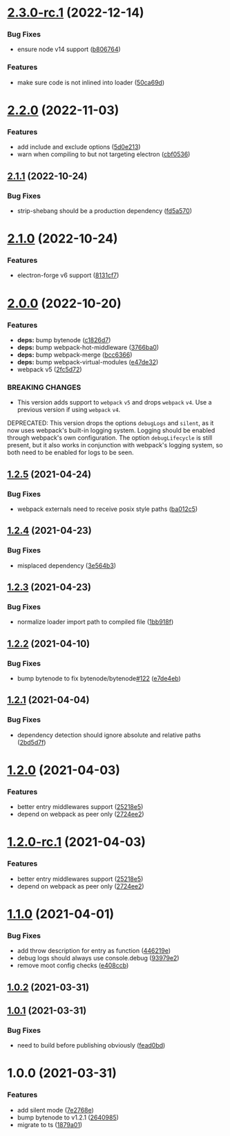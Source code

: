 # [2.3.0-rc.1](https://github.com/herberttn/bytenode-webpack-plugin/compare/v2.2.0...v2.3.0-rc.1) (2022-12-14)


### Bug Fixes

* ensure node v14 support ([b806764](https://github.com/herberttn/bytenode-webpack-plugin/commit/b806764f8b917aa1493114c69c1932ea8b982e34))


### Features

* make sure code is not inlined into loader ([50ca69d](https://github.com/herberttn/bytenode-webpack-plugin/commit/50ca69dcf7a9b11c70fe32a2fa8d1173104c1f8c))

# [2.2.0](https://github.com/herberttn/bytenode-webpack-plugin/compare/v2.1.1...v2.2.0) (2022-11-03)


### Features

* add include and exclude options ([5d0e213](https://github.com/herberttn/bytenode-webpack-plugin/commit/5d0e213e810f2eb60587bd6211120f590fa0c611))
* warn when compiling to but not targeting electron ([cbf0536](https://github.com/herberttn/bytenode-webpack-plugin/commit/cbf05361d5a912522e206de5cdf5d9cd2b7015e3))

## [2.1.1](https://github.com/herberttn/bytenode-webpack-plugin/compare/v2.1.0...v2.1.1) (2022-10-24)


### Bug Fixes

* strip-shebang should be a production dependency ([fd5a570](https://github.com/herberttn/bytenode-webpack-plugin/commit/fd5a5707006256cb4f1a6cef3fae0b1e518ab210))

# [2.1.0](https://github.com/herberttn/bytenode-webpack-plugin/compare/v2.0.0...v2.1.0) (2022-10-24)


### Features

* electron-forge v6 support ([8131cf7](https://github.com/herberttn/bytenode-webpack-plugin/commit/8131cf7860032dbb564e1bf865f0cdaa0f0ec1f8))

# [2.0.0](https://github.com/herberttn/bytenode-webpack-plugin/compare/v1.2.5...v2.0.0) (2022-10-20)


### Features

* **deps:** bump bytenode ([c1826d7](https://github.com/herberttn/bytenode-webpack-plugin/commit/c1826d7c129b18280881b3ed8e16d6f257121a0e))
* **deps:** bump webpack-hot-middleware ([3766ba0](https://github.com/herberttn/bytenode-webpack-plugin/commit/3766ba0fcf4caefee1c3180ac64d8df36c310166))
* **deps:** bump webpack-merge ([bcc6366](https://github.com/herberttn/bytenode-webpack-plugin/commit/bcc636682164b602129cffdb52accc1e1cfbf38b))
* **deps:** bump webpack-virtual-modules ([e47de32](https://github.com/herberttn/bytenode-webpack-plugin/commit/e47de32664150f9481a60dcf1b7601d3b89ee5e8))
* webpack v5 ([2fc5d72](https://github.com/herberttn/bytenode-webpack-plugin/commit/2fc5d72f48fa9d31974a5fa7a8d21ae79e745ed7))


### BREAKING CHANGES

* This version adds support to `webpack` `v5` and
drops `webpack` `v4`. Use a previous version if using `webpack` `v4`.

DEPRECATED: This version drops the options `debugLogs` and `silent`,
as it now uses webpack's built-in logging system. Logging should be
enabled through webpack's own configuration. The option
`debugLifecycle` is still present, but it also works in conjunction
with webpack's logging system, so both need to be enabled for logs to
 be seen.

## [1.2.5](https://github.com/herberttn/bytenode-webpack-plugin/compare/v1.2.4...v1.2.5) (2021-04-24)


### Bug Fixes

* webpack externals need to receive posix style paths ([ba012c5](https://github.com/herberttn/bytenode-webpack-plugin/commit/ba012c5e9cffb509640be73d070f1dcdbf114f90))

## [1.2.4](https://github.com/herberttn/bytenode-webpack-plugin/compare/v1.2.3...v1.2.4) (2021-04-23)


### Bug Fixes

* misplaced dependency ([3e564b3](https://github.com/herberttn/bytenode-webpack-plugin/commit/3e564b34a72826871d9f47d71aba7235108c3b13))

## [1.2.3](https://github.com/herberttn/bytenode-webpack-plugin/compare/v1.2.2...v1.2.3) (2021-04-23)


### Bug Fixes

* normalize loader import path to compiled file ([1bb918f](https://github.com/herberttn/bytenode-webpack-plugin/commit/1bb918f7320ba5a1a172c050e52d7e33066e6592))

## [1.2.2](https://github.com/herberttn/bytenode-webpack-plugin/compare/v1.2.1...v1.2.2) (2021-04-10)


### Bug Fixes

* bump bytenode to fix bytenode/bytenode[#122](https://github.com/herberttn/bytenode-webpack-plugin/issues/122) ([e7de4eb](https://github.com/herberttn/bytenode-webpack-plugin/commit/e7de4eb2c3c84ae05992339cd98e0e90062a1352))

## [1.2.1](https://github.com/herberttn/bytenode-webpack-plugin/compare/v1.2.0...v1.2.1) (2021-04-04)


### Bug Fixes

* dependency detection should ignore absolute and relative paths ([2bd5d7f](https://github.com/herberttn/bytenode-webpack-plugin/commit/2bd5d7fa6e7f7c4e8e7469c29f2a564fcba094d3))

# [1.2.0](https://github.com/herberttn/bytenode-webpack-plugin/compare/v1.1.0...v1.2.0) (2021-04-03)


### Features

* better entry middlewares support ([25218e5](https://github.com/herberttn/bytenode-webpack-plugin/commit/25218e5402013d54402f934f0b6ee231b6e508ae))
* depend on webpack as peer only ([2724ee2](https://github.com/herberttn/bytenode-webpack-plugin/commit/2724ee23b46848141e49d8aacbbb7f61394473f1))

# [1.2.0-rc.1](https://github.com/herberttn/bytenode-webpack-plugin/compare/v1.1.0...v1.2.0-rc.1) (2021-04-03)


### Features

* better entry middlewares support ([25218e5](https://github.com/herberttn/bytenode-webpack-plugin/commit/25218e5402013d54402f934f0b6ee231b6e508ae))
* depend on webpack as peer only ([2724ee2](https://github.com/herberttn/bytenode-webpack-plugin/commit/2724ee23b46848141e49d8aacbbb7f61394473f1))

# [1.1.0](https://github.com/herberttn/bytenode-webpack-plugin/compare/v1.0.2...v1.1.0) (2021-04-01)


### Bug Fixes

* add throw description for entry as function ([446219e](https://github.com/herberttn/bytenode-webpack-plugin/commit/446219ec3744d1a7465cc2736025a5ca09ba6b46))
* debug logs should always use console.debug ([93979e2](https://github.com/herberttn/bytenode-webpack-plugin/commit/93979e29e8bfe92beb91ccbc10c849466783e4c0))
* remove moot config checks ([e408ccb](https://github.com/herberttn/bytenode-webpack-plugin/commit/e408ccba0149193554537a0b3a384679a4333577))

## [1.0.2](https://github.com/herberttn/bytenode-webpack-plugin/compare/v1.0.1...v1.0.2) (2021-03-31)

## [1.0.1](https://github.com/herberttn/bytenode-webpack-plugin/compare/v1.0.0...v1.0.1) (2021-03-31)


### Bug Fixes

* need to build before publishing obviously ([fead0bd](https://github.com/herberttn/bytenode-webpack-plugin/commit/fead0bd4b470f5e5b9d8a033e380c7c477a371b0))

# 1.0.0 (2021-03-31)


### Features

* add silent mode ([7e2768e](https://github.com/herberttn/bytenode-webpack-plugin/commit/7e2768e1b5a0231b83bd00f33ba42e2a9e5e4294))
* bump bytenode to v1.2.1 ([2640985](https://github.com/herberttn/bytenode-webpack-plugin/commit/2640985c54dce93ca686c98c59fa64a26560a409))
* migrate to ts ([1879a01](https://github.com/herberttn/bytenode-webpack-plugin/commit/1879a01c7d05b825a0f0c2d909256217be5aa045))
